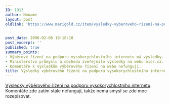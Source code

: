 ```yaml
---
ID: 1913
author: Noname
layout: post
oldlink: 'https://www.marigold.cz/item/vysledky-vyberoveho-rizeni-na-podporu-vysokorychlostniho-internetu

  '
post_date: 2006-02-06 19:18:10
post_excerpt: ''
published: true
summary_points:
- Výběrové řízení na podporu vysokorychlostního internetu má výsledky.
- Ministerstvo průmyslu a obchodu zveřejnilo výsledky na webu micr.cz.
- Komentáře k výsledkům výběrového řízení na webu nefungují.
title: Výsledky výběrového řízení na podporu vysokorychlostního internetu
---
```


<p><a href="http://www.micr.cz/scripts/detail.php?id=3101">Výsledky výběrového řízení na podporu vysokorychlostního internetu</a>. Komentáře zde zatím stále nefungují, takže nemá smysl se zde moc rozepisovat.</p>